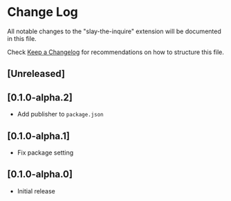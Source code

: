# Change Log

All notable changes to the "slay-the-inquire" extension will be documented in this file.

Check [Keep a Changelog](http://keepachangelog.com/) for recommendations on how to structure this file.

## [Unreleased]

## [0.1.0-alpha.2]

- Add publisher to `package.json`

## [0.1.0-alpha.1]

- Fix package setting

## [0.1.0-alpha.0]

- Initial release
